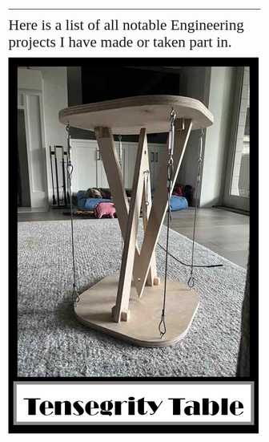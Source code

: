 
---
<span style="font-family: Comic Sans MS; font-size: 30px;">
Here is a list of all notable Engineering projects I have made or taken part in.
</span>

[![tensegrity table image](images/Engineering/thumnails/tensegrity.png)](engineering-projects/Tensegrity-Table.md)